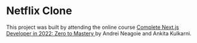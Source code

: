 # Netflix Clone

This project was built by attending the online course [Complete Next.js Developer in 2022: Zero to Mastery
](https://www.udemy.com/course/complete-nextjs-developer-zero-to-mastery/) by Andrei Neagoie and Ankita Kulkarni.
